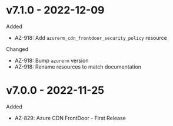 # v7.1.0 - 2022-12-09

Added
  * AZ-918: Add `azurerm_cdn_frontdoor_security_policy` resource

Changed
  * AZ-918: Bump `azurerm` version
  * AZ-918: Rename resources to match documentation

# v7.0.0 - 2022-11-25

Added
  * AZ-829: Azure CDN FrontDoor - First Release
